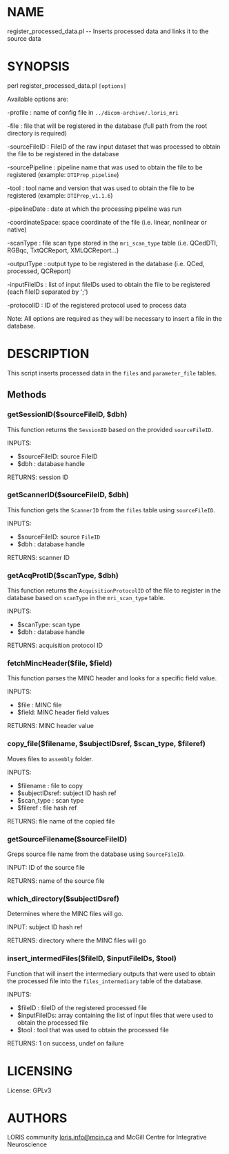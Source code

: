# NAME

register\_processed\_data.pl -- Inserts processed data and links it to the source
data

# SYNOPSIS

perl register\_processed\_data.pl `[options]`

Available options are:

\-profile        : name of config file in `../dicom-archive/.loris_mri`

\-file           : file that will be registered in the database
                   (full path from the root directory is required)

\-sourceFileID   : FileID of the raw input dataset that was processed
                   to obtain the file to be registered in the database

\-sourcePipeline : pipeline name that was used to obtain the file to be
                   registered (example: `DTIPrep_pipeline`)

\-tool           : tool name and version that was used to obtain the
                   file to be registered (example: `DTIPrep_v1.1.6`)

\-pipelineDate   : date at which the processing pipeline was run

\-coordinateSpace: space coordinate of the file
                   (i.e. linear, nonlinear or native)

\-scanType       : file scan type stored in the `mri_scan_type` table
                   (i.e. QCedDTI, RGBqc, TxtQCReport, XMLQCReport...)

\-outputType     : output type to be registered in the database
                   (i.e. QCed, processed, QCReport)

\-inputFileIDs   : list of input fileIDs used to obtain the file to
                   be registered (each fileID separated by ';')

\-protocolID     : ID of the registered protocol used to process data

Note: All options are required as they will be necessary to insert a file in
the database.

# DESCRIPTION

This script inserts processed data in the `files` and `parameter_file` tables.

## Methods

### getSessionID($sourceFileID, $dbh)

This function returns the `SessionID` based on the provided `sourceFileID`.

INPUTS:
  - $sourceFileID: source FileID
  - $dbh         : database handle

RETURNS: session ID

### getScannerID($sourceFileID, $dbh)

This function gets the `ScannerID` from the `files` table using
`sourceFileID`.

INPUTS:
  - $sourceFileID: source `FileID`
  - $dbh         : database handle

RETURNS: scanner ID

### getAcqProtID($scanType, $dbh)

This function returns the `AcquisitionProtocolID` of the file to register in
the database based on `scanType` in the `mri_scan_type` table.

INPUTS:
  - $scanType: scan type
  - $dbh     : database handle

RETURNS: acquisition protocol ID

### fetchMincHeader($file, $field)

This function parses the MINC header and looks for a specific field value.

INPUTS:
  - $file : MINC file
  - $field: MINC header field values

RETURNS: MINC header value

### copy\_file($filename, $subjectIDsref, $scan\_type, $fileref)

Moves files to `assembly` folder.

INPUTS:
  - $filename     : file to copy
  - $subjectIDsref: subject ID hash ref
  - $scan\_type    : scan type
  - $fileref      : file hash ref

RETURNS: file name of the copied file

### getSourceFilename($sourceFileID)

Greps source file name from the database using `SourceFileID`.

INPUT: ID of the source file

RETURNS: name of the source file

### which\_directory($subjectIDsref)

Determines where the MINC files will go.

INPUT: subject ID hash ref

RETURNS: directory where the MINC files will go

### insert\_intermedFiles($fileID, $inputFileIDs, $tool)

Function that will insert the intermediary outputs that were used to obtain the
processed file into the `files_intermediary` table of the database.

INPUTS:
  - $fileID      : fileID of the registered processed file
  - $inputFileIDs: array containing the list of input files that were
                    used to obtain the processed file
  - $tool        : tool that was used to obtain the processed file

RETURNS: 1 on success, undef on failure

# LICENSING

License: GPLv3

# AUTHORS

LORIS community <loris.info@mcin.ca> and McGill Centre for Integrative Neuroscience
